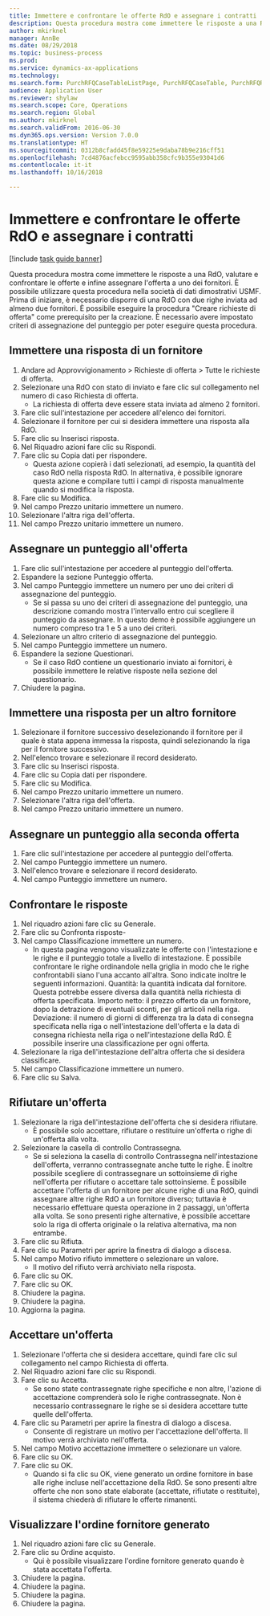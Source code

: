 ```yaml
--- 
title: Immettere e confrontare le offerte RdO e assegnare i contratti
description: Questa procedura mostra come immettere le risposte a una RdO, valutare e confrontare le offerte e infine assegnare l'offerta a uno dei fornitori.
author: mkirknel
manager: AnnBe
ms.date: 08/29/2018
ms.topic: business-process
ms.prod: 
ms.service: dynamics-ax-applications
ms.technology: 
ms.search.form: PurchRFQCaseTableListPage, PurchRFQCaseTable, PurchRFQReplyTable, PurchRFQCompare, PurchRFQEditLines, PurchRFQEditLinesParameters, PurchTable
audience: Application User
ms.reviewer: shylaw
ms.search.scope: Core, Operations
ms.search.region: Global
ms.author: mkirknel
ms.search.validFrom: 2016-06-30
ms.dyn365.ops.version: Version 7.0.0
ms.translationtype: HT
ms.sourcegitcommit: 0312b8cfadd45f8e59225e9daba78b9e216cff51
ms.openlocfilehash: 7cd4876acfebcc9595abb358cfc9b355e93041d6
ms.contentlocale: it-it
ms.lasthandoff: 10/16/2018

---
```

# <a name="enter-and-compare-rfq-bids-and-award-contracts"></a>Immettere e confrontare le offerte RdO e assegnare i contratti

[!include [task guide banner](../../includes/task-guide-banner.md)]

Questa procedura mostra come immettere le risposte a una RdO, valutare e confrontare le offerte e infine assegnare l'offerta a uno dei fornitori. È possibile utilizzare questa procedura nella società di dati dimostrativi USMF. Prima di iniziare, è necessario disporre di una RdO con due righe inviata ad almeno due fornitori. È possibile eseguire la procedura "Creare richieste di offerta" come prerequisito per la creazione. È necessario avere impostato criteri di assegnazione del punteggio per poter eseguire questa procedura.


## <a name="enter-a-reply-from-a-vendor"></a>Immettere una risposta di un fornitore
1. Andare ad Approvvigionamento > Richieste di offerta > Tutte le richieste di offerta.
2. Selezionare una RdO con stato di inviato e fare clic sul collegamento nel numero di caso Richiesta di offerta.
    * La richiesta di offerta deve essere stata inviata ad almeno 2 fornitori.  
3. Fare clic sull'intestazione per accedere all'elenco dei fornitori.
4. Selezionare il fornitore per cui si desidera immettere una risposta alla RdO.
5. Fare clic su Inserisci risposta.
6. Nel Riquadro azioni fare clic su Rispondi.
7. Fare clic su Copia dati per rispondere.
    * Questa azione copierà i dati selezionati, ad esempio, la quantità del caso RdO nella risposta RdO. In alternativa, è possibile ignorare questa azione e compilare tutti i campi di risposta manualmente quando si modifica la risposta.  
8. Fare clic su Modifica.
9. Nel campo Prezzo unitario immettere un numero.
10. Selezionare l'altra riga dell'offerta.
11. Nel campo Prezzo unitario immettere un numero.

## <a name="score-the-bid"></a>Assegnare un punteggio all'offerta
1. Fare clic sull'intestazione per accedere al punteggio dell'offerta.
2. Espandere la sezione Punteggio offerta.
3. Nel campo Punteggio immettere un numero per uno dei criteri di assegnazione del punteggio.
    * Se si passa su uno dei criteri di assegnazione del punteggio, una descrizione comando mostra l'intervallo entro cui scegliere il punteggio da assegnare. In questo demo è possibile aggiungere un numero compreso tra 1 e 5 a uno dei criteri.  
4. Selezionare un altro criterio di assegnazione del punteggio.
5. Nel campo Punteggio immettere un numero.
6. Espandere la sezione Questionari.
    * Se il caso RdO contiene un questionario inviato ai fornitori, è possibile immettere le relative risposte nella sezione del questionario.  
7. Chiudere la pagina.

## <a name="enter-a-reply-for-another-vendor"></a>Immettere una risposta per un altro fornitore
1. Selezionare il fornitore successivo deselezionando il fornitore per il quale è stata appena immessa la risposta, quindi selezionando la riga per il fornitore successivo.
2. Nell'elenco trovare e selezionare il record desiderato.
3. Fare clic su Inserisci risposta.
4. Fare clic su Copia dati per rispondere.
5. Fare clic su Modifica.
6. Nel campo Prezzo unitario immettere un numero.
7. Selezionare l'altra riga dell'offerta.
8. Nel campo Prezzo unitario immettere un numero.

## <a name="score-the-second-bid"></a>Assegnare un punteggio alla seconda offerta
1. Fare clic sull'intestazione per accedere al punteggio dell'offerta.
2. Nel campo Punteggio immettere un numero.
3. Nell'elenco trovare e selezionare il record desiderato.
4. Nel campo Punteggio immettere un numero.

## <a name="compare-the-replies"></a>Confrontare le risposte
1. Nel riquadro azioni fare clic su Generale.
2. Fare clic su Confronta risposte-
3. Nel campo Classificazione immettere un numero.
    * In questa pagina vengono visualizzate le offerte con l'intestazione e le righe e il punteggio totale a livello di intestazione. È possibile confrontare le righe ordinandole nella griglia in modo che le righe confrontabili siano l'una accanto all'altra. Sono indicate inoltre le seguenti informazioni. Quantità: la quantità indicata dal fornitore. Questa potrebbe essere diversa dalla quantità nella richiesta di offerta specificata.   Importo netto: il prezzo offerto da un fornitore, dopo la detrazione di eventuali sconti, per gli articoli nella riga.   Deviazione: il numero di giorni di differenza tra la data di consegna specificata nella riga o nell'intestazione dell'offerta e la data di consegna richiesta nella riga o nell'intestazione della RdO.   È possibile inserire una classificazione per ogni offerta.  
4. Selezionare la riga dell'intestazione dell'altra offerta che si desidera classificare.
5. Nel campo Classificazione immettere un numero.
6. Fare clic su Salva.

## <a name="reject-a-bid"></a>Rifiutare un'offerta
1. Selezionare la riga dell'intestazione dell'offerta che si desidera rifiutare.
    * È possibile solo accettare, rifiutare o restituire un'offerta o righe di un'offerta alla volta.  
2. Selezionare la casella di controllo Contrassegna.
    * Se si seleziona la casella di controllo Contrassegna nell'intestazione dell'offerta, verranno contrassegnate anche tutte le righe. È inoltre possibile scegliere di contrassegnare un sottoinsieme di righe nell'offerta per rifiutare o accettare tale sottoinsieme. È possibile accettare l'offerta di un fornitore per alcune righe di una RdO, quindi assegnare altre righe RdO a un fornitore diverso; tuttavia è necessario effettuare questa operazione in 2 passaggi, un'offerta alla volta. Se sono presenti righe alternative, è possibile accettare solo la riga di offerta originale o la relativa alternativa, ma non entrambe.  
3. Fare clic su Rifiuta.
4. Fare clic su Parametri per aprire la finestra di dialogo a discesa.
5. Nel campo Motivo rifiuto immettere o selezionare un valore.
    * Il motivo del rifiuto verrà archiviato nella risposta.  
6. Fare clic su OK.
7. Fare clic su OK.
8. Chiudere la pagina.
9. Chiudere la pagina.
10. Aggiorna la pagina.

## <a name="accept-a-bid"></a>Accettare un'offerta
1. Selezionare l'offerta che si desidera accettare, quindi fare clic sul collegamento nel campo Richiesta di offerta.
2. Nel Riquadro azioni fare clic su Rispondi.
3. Fare clic su Accetta.
    * Se sono state contrassegnate righe specifiche e non altre, l'azione di accettazione comprenderà solo le righe contrassegnate. Non è necessario contrassegnare le righe se si desidera accettare tutte quelle dell'offerta.  
4. Fare clic su Parametri per aprire la finestra di dialogo a discesa.
    * Consente di registrare un motivo per l'accettazione dell'offerta. Il motivo verrà archiviato nell'offerta.  
5. Nel campo Motivo accettazione immettere o selezionare un valore.
6. Fare clic su OK.
7. Fare clic su OK.
    * Quando si fa clic su OK, viene generato un ordine fornitore in base alle righe incluse nell'accettazione della RdO. Se sono presenti altre offerte che non sono state elaborate (accettate, rifiutate o restituite), il sistema chiederà di rifiutare le offerte rimanenti.  

## <a name="view-the-purchase-order-thats-been-generated"></a>Visualizzare l'ordine fornitore generato
1. Nel riquadro azioni fare clic su Generale.
2. Fare clic su Ordine acquisto.
    * Qui è possibile visualizzare l'ordine fornitore generato quando è stata accettata l'offerta.  
3. Chiudere la pagina.
4. Chiudere la pagina.
5. Chiudere la pagina.
6. Chiudere la pagina.


